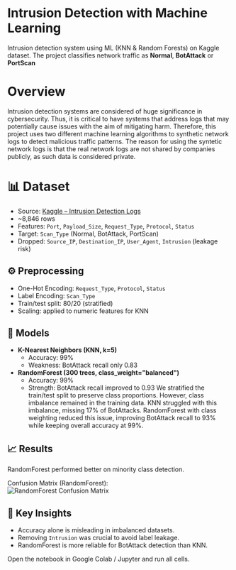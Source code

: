 # Intrusion Detection with Machine Learning
Intrusion detection system using ML (KNN & Random Forests) on Kaggle dataset. The project classifies network traffic as **Normal**, **BotAttack** or **PortScan**

# Overview
Intrusion detection systems are considered of huge significance in cybersecurity. Thus, it is critical to have systems that address logs that may potentially cause issues with the aim of mitigating harm. Therefore, this project uses two different machine learning algorithms to synthetic network logs to detect malicious traffic patterns. The reason for using the syntetic network logs is that the real network logs are not shared by companies publicly, as such data is considered private.

# 📊 Dataset
- Source: [Kaggle – Intrusion Detection Logs](https://www.kaggle.com/datasets/developerghost/intrusion-detection-logs-normal-bot-scan)  
- ~8,846 rows  
- Features: `Port`, `Payload_Size`, `Request_Type`, `Protocol`, `Status`  
- Target: `Scan_Type` (Normal, BotAttack, PortScan)  
- Dropped: `Source_IP`, `Destination_IP`, `User_Agent`, `Intrusion` (leakage risk)

## ⚙️ Preprocessing
- One-Hot Encoding: `Request_Type`, `Protocol`, `Status`
- Label Encoding: `Scan_Type`
- Train/test split: 80/20 (stratified)
- Scaling: applied to numeric features for KNN

## 🤖 Models
- **K-Nearest Neighbors (KNN, k=5)**
  - Accuracy: 99%
  - Weakness: BotAttack recall only 0.83
- **RandomForest (300 trees, class_weight="balanced")**
  - Accuracy: 99%
  - Strength: BotAttack recall improved to 0.93
We stratified the train/test split to preserve class proportions. However, class imbalance remained in the training data. KNN struggled with this imbalance, missing 17% of BotAttacks. RandomForest with class weighting reduced this issue, improving BotAttack recall to 93% while keeping overall accuracy at 99%.

## 📈 Results
RandomForest performed better on minority class detection.  

Confusion Matrix (RandomForest):  
![RandomForest Confusion Matrix](images/randomforest_cm.png)

## 🔑 Key Insights
- Accuracy alone is misleading in imbalanced datasets.
- Removing `Intrusion` was crucial to avoid label leakage.
- RandomForest is more reliable for BotAttack detection than KNN.

Open the notebook in Google Colab / Jupyter and run all cells.
